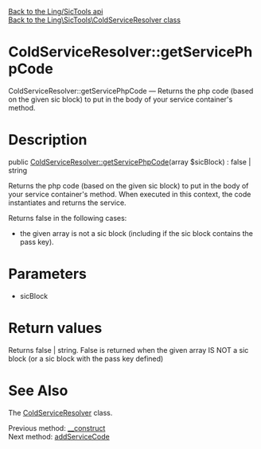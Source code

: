 [Back to the Ling/SicTools api](https://github.com/lingtalfi/SicTools/blob/master/doc/api/Ling/SicTools.md)<br>
[Back to the Ling\SicTools\ColdServiceResolver class](https://github.com/lingtalfi/SicTools/blob/master/doc/api/Ling/SicTools/ColdServiceResolver.md)


ColdServiceResolver::getServicePhpCode
================



ColdServiceResolver::getServicePhpCode — Returns the php code (based on the given sic block) to put in the body of your service container's method.




Description
================


public [ColdServiceResolver::getServicePhpCode](https://github.com/lingtalfi/SicTools/blob/master/doc/api/Ling/SicTools/ColdServiceResolver/getServicePhpCode.md)(array $sicBlock) : false | string




Returns the php code (based on the given sic block) to put in the body of your service container's method.
When executed in this context, the code instantiates and returns the service.


Returns false in the following cases:

- the given array is not a sic block (including if the sic block contains the pass key).




Parameters
================


- sicBlock

    


Return values
================

Returns false | string.
False is returned when the given array IS NOT a sic block (or a sic block with the pass key defined)







See Also
================

The [ColdServiceResolver](https://github.com/lingtalfi/SicTools/blob/master/doc/api/Ling/SicTools/ColdServiceResolver.md) class.

Previous method: [__construct](https://github.com/lingtalfi/SicTools/blob/master/doc/api/Ling/SicTools/ColdServiceResolver/__construct.md)<br>Next method: [addServiceCode](https://github.com/lingtalfi/SicTools/blob/master/doc/api/Ling/SicTools/ColdServiceResolver/addServiceCode.md)<br>

